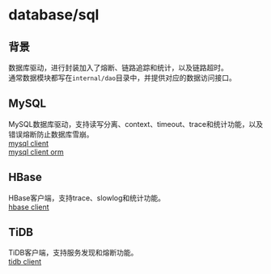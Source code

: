 # database/sql

## 背景
数据库驱动，进行封装加入了熔断、链路追踪和统计，以及链路超时。  
通常数据模块都写在`internal/dao`目录中，并提供对应的数据访问接口。

## MySQL
MySQL数据库驱动，支持读写分离、context、timeout、trace和统计功能，以及错误熔断防止数据库雪崩。  
[mysql client](database-mysql.md)  
[mysql client orm](database-mysql-orm.md)

## HBase
HBase客户端，支持trace、slowlog和统计功能。  
[hbase client](database-hbase.md)

## TiDB
TiDB客户端，支持服务发现和熔断功能。  
[tidb client](database-tidb.md)

